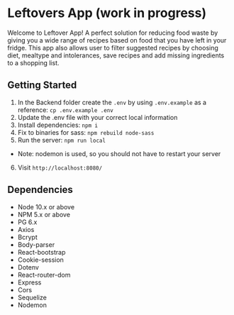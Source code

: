# Leftovers App (work in progress)
Welcome to Leftover App! A perfect solution for reducing food waste by giving you a wide range of recipes based on food that you have left in your fridge. This app also allows user to filter suggested recipes by choosing diet, mealtype and intolerances, save recipes and add missing ingredients to a shopping list.

## Getting Started

1. In the Backend folder create the `.env` by using `.env.example` as a reference: `cp .env.example .env`
2. Update the .env file with your correct local information 
3. Install dependencies: `npm i`
4. Fix to binaries for sass: `npm rebuild node-sass`
5. Run the server: `npm run local`
  - Note: nodemon is used, so you should not have to restart your server
6. Visit `http://localhost:8080/`

## Dependencies

- Node 10.x or above
- NPM 5.x or above
- PG 6.x
- Axios
- Bcrypt
- Body-parser
- React-bootstrap
- Cookie-session
- Dotenv
- React-router-dom
- Express
- Cors
- Sequelize
- Nodemon